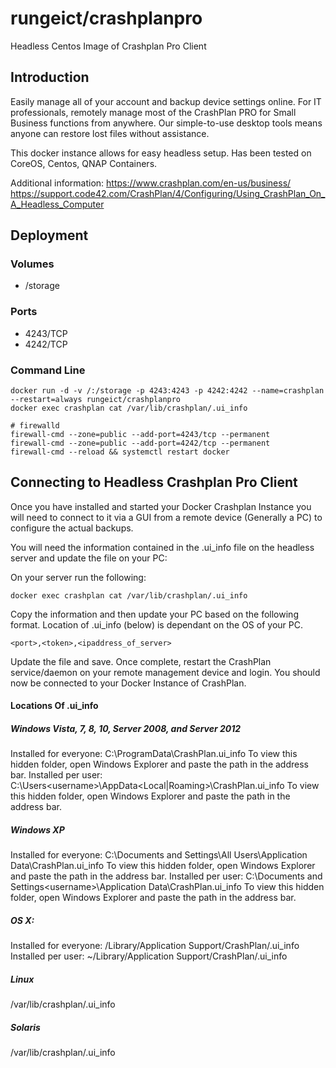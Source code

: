# rungeict/crashplanpro
Headless Centos Image of Crashplan Pro Client

## Introduction
Easily manage all of your account and backup device settings online. For IT professionals, remotely manage most of the CrashPlan PRO for Small Business functions from anywhere. Our simple-to-use desktop tools means anyone can restore lost files without assistance.

This docker instance allows for easy headless setup.  Has been tested on CoreOS, Centos, QNAP Containers.

Additional information:
https://www.crashplan.com/en-us/business/
https://support.code42.com/CrashPlan/4/Configuring/Using_CrashPlan_On_A_Headless_Computer


## Deployment

### Volumes
 - /storage

### Ports
 - 4243/TCP
 - 4242/TCP

 
### Command Line
 ``` 
docker run -d -v /:/storage -p 4243:4243 -p 4242:4242 --name=crashplan --restart=always rungeict/crashplanpro
docker exec crashplan cat /var/lib/crashplan/.ui_info

# firewalld
firewall-cmd --zone=public --add-port=4243/tcp --permanent
firewall-cmd --zone=public --add-port=4242/tcp --permanent
firewall-cmd --reload && systemctl restart docker
 ```


## Connecting to Headless Crashplan Pro Client
Once you have installed and started your Docker Crashplan Instance you will need to connect to it via a GUI from a remote device (Generally a PC) to configure the actual backups.

You will need the information contained in the .ui_info file on the headless server and update the file on your PC:

On your server run the following:
```
docker exec crashplan cat /var/lib/crashplan/.ui_info
```

Copy the information and then update your PC based on the following format.  Location of .ui_info (below) is dependant on the OS of your PC.

```
<port>,<token>,<ipaddress_of_server>
```

Update the file and save.  Once complete, restart the CrashPlan service/daemon on your remote management device and login.  You should now be connected to your Docker Instance of CrashPlan.



#### Locations Of .ui_info

##### Windows Vista, 7, 8, 10, Server 2008, and Server 2012
Installed for everyone: C:\ProgramData\CrashPlan\.ui_info
To view this hidden folder, open Windows Explorer and paste the path in the address bar.
Installed per user: C:\Users\<username>\AppData\<Local|Roaming>\CrashPlan\.ui_info
To view this hidden folder, open Windows Explorer and paste the path in the address bar.
##### Windows XP
Installed for everyone: C:\Documents and Settings\All Users\Application Data\CrashPlan\.ui_info
To view this hidden folder, open Windows Explorer and paste the path in the address bar.
Installed per user: C:\Documents and Settings\<username>\Application Data\CrashPlan\.ui_info 
To view this hidden folder, open Windows Explorer and paste the path in the address bar.
##### OS X:
Installed for everyone: /Library/Application Support/CrashPlan/.ui_info
Installed per user: ~/Library/Application Support/CrashPlan/.ui_info
##### Linux
/var/lib/crashplan/.ui_info
##### Solaris
/var/lib/crashplan/.ui_info
